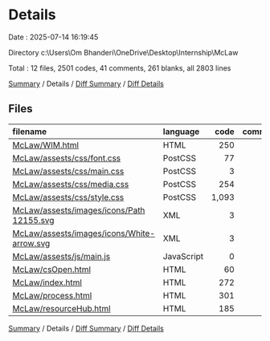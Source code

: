 # Details

Date : 2025-07-14 16:19:45

Directory c:\\Users\\Om Bhanderi\\OneDrive\\Desktop\\Internship\\McLaw

Total : 12 files, 2501 codes, 41 comments, 261 blanks, all 2803 lines

[Summary](results.md) / Details / [Diff Summary](diff.md) / [Diff Details](diff-details.md)

## Files

| filename                                                                                  | language   |  code | comment | blank | total |
| :---------------------------------------------------------------------------------------- | :--------- | ----: | ------: | ----: | ----: |
| [McLaw/WIM.html](/McLaw/WIM.html)                                                         | HTML       |   250 |       0 |     6 |   256 |
| [McLaw/assests/css/font.css](/McLaw/assests/css/font.css)                                 | PostCSS    |    77 |       0 |     8 |    85 |
| [McLaw/assests/css/main.css](/McLaw/assests/css/main.css)                                 | PostCSS    |     3 |       0 |     4 |     7 |
| [McLaw/assests/css/media.css](/McLaw/assests/css/media.css)                               | PostCSS    |   254 |      14 |    58 |   326 |
| [McLaw/assests/css/style.css](/McLaw/assests/css/style.css)                               | PostCSS    | 1,093 |      27 |   160 | 1,280 |
| [McLaw/assests/images/icons/Path 12155.svg](/McLaw/assests/images/icons/Path%2012155.svg) | XML        |     3 |       0 |     1 |     4 |
| [McLaw/assests/images/icons/White-arrow.svg](/McLaw/assests/images/icons/White-arrow.svg) | XML        |     3 |       0 |     1 |     4 |
| [McLaw/assests/js/main.js](/McLaw/assests/js/main.js)                                     | JavaScript |     0 |       0 |     1 |     1 |
| [McLaw/csOpen.html](/McLaw/csOpen.html)                                                   | HTML       |    60 |       0 |     3 |    63 |
| [McLaw/index.html](/McLaw/index.html)                                                     | HTML       |   272 |       0 |     7 |   279 |
| [McLaw/process.html](/McLaw/process.html)                                                 | HTML       |   301 |       0 |     8 |   309 |
| [McLaw/resourceHub.html](/McLaw/resourceHub.html)                                         | HTML       |   185 |       0 |     4 |   189 |

[Summary](results.md) / Details / [Diff Summary](diff.md) / [Diff Details](diff-details.md)
